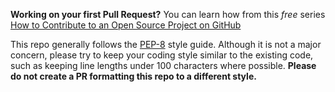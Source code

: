 **Working on your first Pull Request?**
You can learn how from this *free* series [How to Contribute to an Open Source Project on GitHub](https://kcd.im/pull-request) 

This repo generally follows the [PEP-8](https://peps.python.org/pep-0008/) style guide. Although it is not a major concern, please try to keep your coding style similar to the existing code, such as keeping line lengths under 100 characters where possible. **Please do not create a PR formatting this repo to a different style.**
